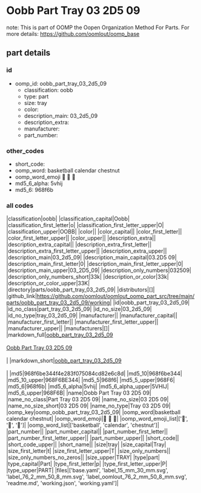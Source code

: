 # Oobb Part Tray 03 2D5 09  

note: This is part of OOMP the Oopen Organization Method For Parts. For more details: https://github.com/oomlout/oomp_base

##  part details





### id
* oomp_id: oobb_part_tray_03_2d5_09
  * classification: oobb
  * type: part
  * size: tray
  * color: 
  * description_main: 03_2d5_09
  * description_extra: 
  * manufacturer: 
  * part_number: 

### other_codes
* short_code: 
* oomp_word: basketball calendar chestnut
* oomp_word_emoji :basketball: :calendar: :chestnut:
* md5_6_alpha: 5vhij
* md5_6: 968f6b

### all codes 
|classification|oobb|
|classification_capital|Oobb|
|classification_first_letter|o|
|classification_first_letter_upper|O|
|classification_upper|OOBB|
|color||
|color_capital||
|color_first_letter||
|color_first_letter_upper||
|color_upper||
|description_extra||
|description_extra_capital||
|description_extra_first_letter||
|description_extra_first_letter_upper||
|description_extra_upper||
|description_main|03_2d5_09|
|description_main_capital|03.2D5 09|
|description_main_first_letter|0|
|description_main_first_letter_upper|0|
|description_main_upper|03_2D5_09|
|description_only_numbers|032509|
|description_only_numbers_short|33k|
|description_or_color|33k|
|description_or_color_upper|33K|
|directory|parts/oobb_part_tray_03_2d5_09|
|distributors|[]|
|github_link|https://github.com/oomlout/oomlout_oomp_part_src/tree/main/parts/oobb_part_tray_03_2d5_09/working|
|id|oobb_part_tray_03_2d5_09|
|id_no_class|part_tray_03_2d5_09|
|id_no_size|03_2d5_09|
|id_no_type|tray_03_2d5_09|
|manufacturer||
|manufacturer_capital||
|manufacturer_first_letter||
|manufacturer_first_letter_upper||
|manufacturer_upper||
|manufacturers|[]|
|markdown_full|[oobb_part_tray_03_2d5_09](https://github.com/oomlout/oomlout_oomp_part_src/tree/main/parts/oobb_part_tray_03_2d5_09/working)<br>[](https://github.com/oomlout/oomlout_oomp_part_src/tree/main/parts/oobb_part_tray_03_2d5_09/working)<br>[Oobb Part Tray 03 2D5 09](https://github.com/oomlout/oomlout_oomp_part_src/tree/main/parts/oobb_part_tray_03_2d5_09/working)<br><br>|
|markdown_short|[oobb_part_tray_03_2d5_09](https://github.com/oomlout/oomlout_oomp_part_src/tree/main/parts/oobb_part_tray_03_2d5_09/working)<br><br>|
|md5|968f6be344f4e283f075084cd82e6c8d|
|md5_10|968f6be344|
|md5_10_upper|968F6BE344|
|md5_5|968f6|
|md5_5_upper|968F6|
|md5_6|968f6b|
|md5_6_alpha|5vhij|
|md5_6_alpha_upper|5VHIJ|
|md5_6_upper|968F6B|
|name|Oobb Part Tray 03 2D5 09|
|name_no_class|Part Tray 03 2D5 09|
|name_no_size|03 2D5 09|
|name_no_size_short|03 2D5 09|
|name_no_type|Tray 03 2D5 09|
|oomp_key|oomp_oobb_part_tray_03_2d5_09|
|oomp_word|basketball calendar chestnut|
|oomp_word_emoji|:basketball: :calendar: :chestnut:|
|oomp_word_emoji_list|[':basketball:', ':calendar:', ':chestnut:']|
|oomp_word_list|['basketball', 'calendar', 'chestnut']|
|part_number||
|part_number_capital||
|part_number_first_letter||
|part_number_first_letter_upper||
|part_number_upper||
|short_code||
|short_code_upper||
|short_name||
|size|tray|
|size_capital|Tray|
|size_first_letter|t|
|size_first_letter_upper|T|
|size_only_numbers||
|size_only_numbers_no_zeros||
|size_upper|TRAY|
|type|part|
|type_capital|Part|
|type_first_letter|p|
|type_first_letter_upper|P|
|type_upper|PART|
|files|['base.yaml', 'label_15_mm_30_mm.svg', 'label_76_2_mm_50_8_mm.svg', 'label_oomlout_76_2_mm_50_8_mm.svg', 'readme.md', 'working.json', 'working.yaml']|
